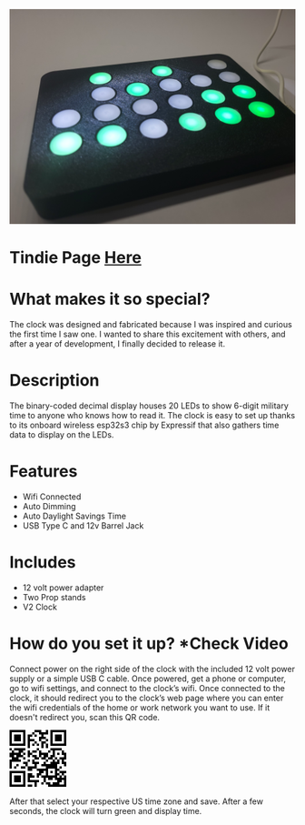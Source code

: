 ![Screenshot](20240510_194933.jpg)

# Tindie Page [Here](https://www.tindie.com/products/boredbuilder/binary-clock-v2)

# What makes it so special?
The clock was designed and fabricated because I was inspired and curious the first time I saw one. I wanted to share this excitement with others, and after a year of development, I finally decided to release it.

# Description
The binary-coded decimal display houses 20 LEDs to show 6-digit military time to anyone who knows how to read it. The clock is easy to set up thanks to its onboard wireless esp32s3 chip by Expressif that also gathers time data to display on the LEDs.

# Features
- Wifi Connected
- Auto Dimming 
- Auto Daylight Savings Time
- USB Type C and 12v Barrel Jack

# Includes
- 12 volt power adapter 
- Two Prop stands 
- V2 Clock

# How do you set it up? *Check Video
Connect power on the right side of the clock with the included 12 volt power supply or a simple USB C cable. Once powered, get a phone or computer, go to wifi settings, and connect to the clock’s wifi. Once connected to the clock, it should redirect you to the clock’s web page where you can enter the wifi credentials of the home or work network you want to use. 
If it doesn't redirect you, scan this QR code. 

![Screenshot](QRCODE.png)

After that select your respective US time zone and save. After a few seconds, the clock will turn green and display time.
